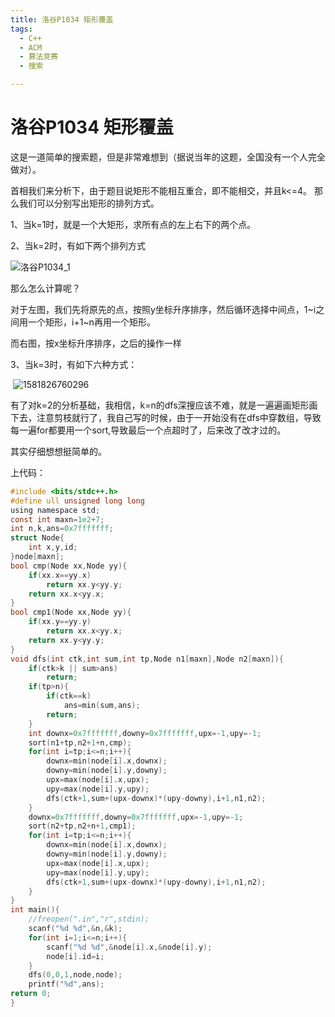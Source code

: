 ```yaml
---
title: 洛谷P1034 矩形覆盖
tags:
  - C++
  - ACM
  - 算法竞赛
  - 搜索

---
```


# 洛谷P1034 矩形覆盖

这是一道简单的搜索题，但是非常难想到（据说当年的这题，全国没有一个人完全做对）。

首相我们来分析下，由于题目说矩形不能相互重合，即不能相交，并且k<=4。 那么我们可以分别写出矩形的排列方式。

1、当k=1时，就是一个大矩形，求所有点的左上右下的两个点。

2、当k=2时，有如下两个排列方式

![洛谷P1034_1](\JODE-HRK.github.io\assets\image\洛谷P1034_1.png)

那么怎么计算呢？

对于左图，我们先将原先的点，按照y坐标升序排序，然后循环选择中间点，1~i之间用一个矩形，i+1~n再用一个矩形。

而右图，按x坐标升序排序，之后的操作一样

3、当k=3时，有如下六种方式：

​	![1581826760296](\JODE-HRK.github.io\assets\image\luogu_P1034_2.jpg)

有了对k=2的分析基础，我相信，k=n的dfs深搜应该不难，就是一遍遍画矩形画下去，注意剪枝就行了，我自己写的时候，由于一开始没有在dfs中穿数组，导致每一遍for都要用一个sort,导致最后一个点超时了，后来改了改才过的。

其实仔细想想挺简单的。

上代码：

```c
#include <bits/stdc++.h>
#define ull unsigned long long 
using namespace std;
const int maxn=1e2+7;
int n,k,ans=0x7fffffff;
struct Node{
    int x,y,id;
}node[maxn];
bool cmp(Node xx,Node yy){
    if(xx.x==yy.x)
        return xx.y<yy.y;
    return xx.x<yy.x;
}
bool cmp1(Node xx,Node yy){
    if(xx.y==yy.y)
        return xx.x<yy.x;
    return xx.y<yy.y;
}
void dfs(int ctk,int sum,int tp,Node n1[maxn],Node n2[maxn]){
    if(ctk>k || sum>ans)
        return;
    if(tp>n){
        if(ctk==k)
            ans=min(sum,ans);
        return;
    }
    int downx=0x7fffffff,downy=0x7fffffff,upx=-1,upy=-1;
    sort(n1+tp,n2+1+n,cmp);
    for(int i=tp;i<=n;i++){
        downx=min(node[i].x,downx);
        downy=min(node[i].y,downy);
        upx=max(node[i].x,upx);
        upy=max(node[i].y,upy);
        dfs(ctk+1,sum+(upx-downx)*(upy-downy),i+1,n1,n2);
    }
    downx=0x7fffffff,downy=0x7fffffff,upx=-1,upy=-1;
    sort(n2+tp,n2+n+1,cmp1);
    for(int i=tp;i<=n;i++){
        downx=min(node[i].x,downx);
        downy=min(node[i].y,downy);
        upx=max(node[i].x,upx);
        upy=max(node[i].y,upy);
        dfs(ctk+1,sum+(upx-downx)*(upy-downy),i+1,n1,n2);
    }
}
int main(){
    //freopen(".in","r",stdin);
    scanf("%d %d",&n,&k);
    for(int i=1;i<=n;i++){
        scanf("%d %d",&node[i].x,&node[i].y);
        node[i].id=i;
    }
    dfs(0,0,1,node,node);
    printf("%d",ans);
return 0;
}
```

